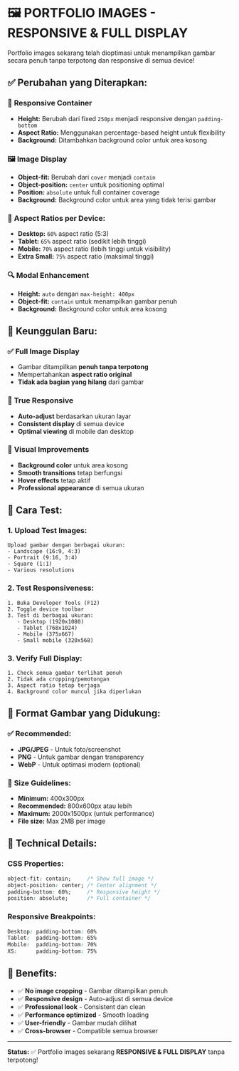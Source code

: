 # 🖼️ PORTFOLIO IMAGES - RESPONSIVE & FULL DISPLAY

Portfolio images sekarang telah dioptimasi untuk menampilkan gambar secara penuh tanpa terpotong dan responsive di semua device!

## ✅ **Perubahan yang Diterapkan:**

### 📱 **Responsive Container**
- **Height:** Berubah dari fixed `250px` menjadi responsive dengan `padding-bottom`
- **Aspect Ratio:** Menggunakan percentage-based height untuk flexibility
- **Background:** Ditambahkan background color untuk area kosong

### 🖼️ **Image Display**
- **Object-fit:** Berubah dari `cover` menjadi `contain` 
- **Object-position:** `center` untuk positioning optimal
- **Position:** `absolute` untuk full container coverage
- **Background:** Background color untuk area yang tidak terisi gambar

### 📐 **Aspect Ratios per Device:**
- **Desktop:** `60%` aspect ratio (5:3)
- **Tablet:** `65%` aspect ratio (sedikit lebih tinggi)
- **Mobile:** `70%` aspect ratio (lebih tinggi untuk visibility)
- **Extra Small:** `75%` aspect ratio (maksimal tinggi)

### 🔍 **Modal Enhancement**
- **Height:** `auto` dengan `max-height: 400px`
- **Object-fit:** `contain` untuk menampilkan gambar penuh
- **Background:** Background color untuk area kosong

## 🎯 **Keunggulan Baru:**

### ✅ **Full Image Display**
- Gambar ditampilkan **penuh tanpa terpotong**
- Mempertahankan **aspect ratio original**
- **Tidak ada bagian yang hilang** dari gambar

### 📱 **True Responsive**
- **Auto-adjust** berdasarkan ukuran layar
- **Consistent display** di semua device
- **Optimal viewing** di mobile dan desktop

### 🎨 **Visual Improvements**
- **Background color** untuk area kosong
- **Smooth transitions** tetap berfungsi
- **Hover effects** tetap aktif
- **Professional appearance** di semua ukuran

## 🧪 **Cara Test:**

### **1. Upload Test Images:**
```
Upload gambar dengan berbagai ukuran:
- Landscape (16:9, 4:3)
- Portrait (9:16, 3:4) 
- Square (1:1)
- Various resolutions
```

### **2. Test Responsiveness:**
```
1. Buka Developer Tools (F12)
2. Toggle device toolbar
3. Test di berbagai ukuran:
   - Desktop (1920x1080)
   - Tablet (768x1024)
   - Mobile (375x667)
   - Small mobile (320x568)
```

### **3. Verify Full Display:**
```
1. Check semua gambar terlihat penuh
2. Tidak ada cropping/pemotongan
3. Aspect ratio tetap terjaga
4. Background color muncul jika diperlukan
```

## 📂 **Format Gambar yang Didukung:**

### ✅ **Recommended:**
- **JPG/JPEG** - Untuk foto/screenshot
- **PNG** - Untuk gambar dengan transparency
- **WebP** - Untuk optimasi modern (optional)

### 📐 **Size Guidelines:**
- **Minimum:** 400x300px
- **Recommended:** 800x600px atau lebih
- **Maximum:** 2000x1500px (untuk performance)
- **File size:** Max 2MB per image

## 🔧 **Technical Details:**

### **CSS Properties:**
```css
object-fit: contain;     /* Show full image */
object-position: center; /* Center alignment */
padding-bottom: 60%;     /* Responsive height */
position: absolute;      /* Full container */
```

### **Responsive Breakpoints:**
```css
Desktop: padding-bottom: 60%
Tablet:  padding-bottom: 65%
Mobile:  padding-bottom: 70%
XS:      padding-bottom: 75%
```

## 🚀 **Benefits:**

- ✅ **No image cropping** - Gambar ditampilkan penuh
- ✅ **Responsive design** - Auto-adjust di semua device  
- ✅ **Professional look** - Consistent dan clean
- ✅ **Performance optimized** - Smooth loading
- ✅ **User-friendly** - Gambar mudah dilihat
- ✅ **Cross-browser** - Compatible semua browser

---

**Status:** ✅ Portfolio images sekarang **RESPONSIVE & FULL DISPLAY** tanpa terpotong!
